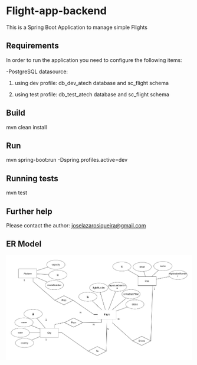 # Flight-app-backend

This is a Spring Boot Application to manage simple Flights

## Requirements
In order to run the application you need to configure the following items:

-PostgreSQL datasource:

1) using dev profile:
 db_dev_atech database and sc_flight schema

2) using test profile:
 db_test_atech database and sc_flight schema

## Build

mvn clean install

## Run
mvn spring-boot:run -Dspring.profiles.active=dev

## Running tests

mvn test

## Further help

Please contact the author: joselazarosiqueira@gmail.com

## ER Model
![Screenshot](https://github.com/joselazarosiqueira/flight-app-backend/blob/master/ER-model.png)
